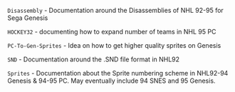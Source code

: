 `Disassembly` - Documentation around the Disassemblies of NHL 92-95 for Sega Genesis

`HOCKEY32` - documenting how to expand number of teams in NHL 95 PC

`PC-To-Gen-Sprites` - Idea on how to get higher quality sprites on Genesis

`SND` - Documentation around the .SND file format in NHL92

`Sprites` - Documentation about the Sprite numbering scheme in NHL92-94 Genesis & 94-95 PC. May eventually include 94 SNES and 95 Genesis.